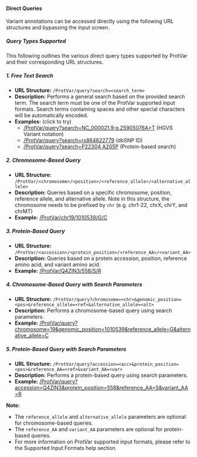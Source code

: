 #### <a id="direct-queries"></a>Direct Queries

Variant annotations can be accessed directly using the following URL structures and bypassing the input screen.

##### Query Types Supported
This following outlines the various direct query types supported by ProtVar and their corresponding URL structures.

##### 1. Free Text Search
* **URL Structure:** `/ProtVar/query?search=<search_term>`
* **Description:** Performs a general search based on the provided search term. The search term must be one of the ProtVar supported input formats. Search terms containing spaces and other special characters will be automatically encoded.
* **Examples:** (click to try)
    * [/ProtVar/query?search=NC_000021.9:g.25905076A>T](/ProtVar/query?search=NC_000021.9:g.25905076A>T) (HGVS Variant notation)
    * [/ProtVar/query?search=rs864622779](/ProtVar/query?search=rs864622779) (dbSNP ID)
    * [/ProtVar/query?search=P22304 A205P](/ProtVar/query?search=P22304%20A205P) (Protein-based search)

##### 2. Chromosome-Based Query
* **URL Structure:** `/ProtVar/<chromosome>/<position>/<reference_allele>/<alternative_allele>`
* **Description:** Queries based on a specific chromosome, position, reference allele, and alternative allele. Note in this structure, the chromosome needs to be prefixed by `chr` (e.g. chr1-22, chrX, chrY, and chrMT)
* **Example:** [/ProtVar/chr19/1010539/G/C](/ProtVar/chr19/1010539/G/C)

##### 3. Protein-Based Query
* **URL Structure:** `/ProtVar/<accession>/<protein_position>/<reference_AA>/<variant_AA>`
* **Description:** Queries based on a protein accession, position, reference amino acid, and variant amino acid.
* **Example:** [/ProtVar/Q4ZIN3/558/S/R](/ProtVar/Q4ZIN3/558/S/R)

##### 4. Chromosome-Based Query with Search Parameters
* **URL Structure:** `/ProtVar/query?chromosome=<chr>&genomic_position=<pos>&reference_allele=<ref>&alternative_allele=<alt>`
* **Description:** Performs a chromosome-based query using search parameters.
* **Example:** [/ProtVar/query?chromosome=19&genomic_position=1010539&reference_allele=G&alternative_allele=C](/ProtVar/query?chromosome=19&genomic_position=1010539&reference_allele=G&alternative_allele=C)

##### 5. Protein-Based Query with Search Parameters
* **URL Structure:** `/ProtVar/query?accession=<acc>&protein_position=<pos>&reference_AA=<ref>&variant_AA=<var>`
* **Description:** Performs a protein-based query using search parameters.
* **Example:** [/ProtVar/query?accession=Q4ZIN3&protein_position=558&reference_AA=S&variant_AA=R](/ProtVar/query?accession=Q4ZIN3&protein_position=558&reference_AA=S&variant_AA=R)

**Note:**

- The `reference_allele` and `alternative_allele` parameters are optional for chromosome-based queries.
- The `reference_AA` and `variant_AA` parameters are optional for protein-based queries.
- For more information on ProtVar supported input formats, please refer to the Supported Input Formats help section.